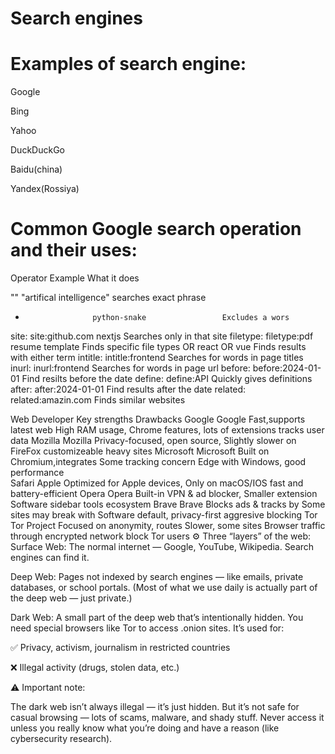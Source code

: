 # Search engines

# Examples of search engine:
Google

Bing

Yahoo

DuckDuckGo

Baidu(china)

Yandex(Rossiya)

# Common Google search operation and their uses:
Operator            Example                       What it does


""                  "artifical intelligence"      searches exact phrase
-                    python-snake                 Excludes a wors
site:               site:github.com nextjs        Searches only in that site 
filetype:           filetype:pdf resume template  Finds specific file types 
OR                  react OR vue                  Finds results with either term
intitle:            intitle:frontend              Searches for words in page titles
inurl:              inurl:frontend                Searches for words in page url
before:             before:2024-01-01             Find resilts before the date 
define:             define:API                    Quickly gives definitions
after:              after:2024-01-01              Find results after the date
related:            related:amazin.com            Finds similar websites

Web         Developer       Key strengths                       Drawbacks
 Google     Google          Fast,supports latest web            High RAM usage,
 Chrome                     features, lots of extensions        tracks user data
 Mozilla    Mozilla         Privacy-focused, open source,       Slightly slower on
 FireFox                    customizeable                       heavy sites
 Microsoft  Microsoft       Built on Chromium,integrates        Some tracking concern
 Edge                       with Windows, good performance  
 Safari     Apple           Optimized for Apple devices,        Only on macOS/IOS
                            fast and battery-efficient
 Opera     Opera            Built-in VPN & ad blocker,          Smaller extension
           Software         sidebar tools                       ecosystem
 Brave     Brave            Blocks ads & tracks by              Some sites may break with
           Software         default, privacy-first              aggresive blocking
 Tor       Tor Project      Focused on anonymity, routes        Slower, some sites
 Browser                    traffic through encrypted network   block Tor users
⚙️ Three “layers” of the web:
Surface Web: The normal internet — Google, YouTube, Wikipedia. Search engines can find it.

Deep Web: Pages not indexed by search engines — like emails, private databases, or school portals. (Most of what we use daily is actually part of the deep web — just private.)

Dark Web: A small part of the deep web that’s intentionally hidden. You need special browsers like Tor to access .onion sites. It’s used for:

✅ Privacy, activism, journalism in restricted countries

❌ Illegal activity (drugs, stolen data, etc.)

⚠️ Important note:

The dark web isn’t always illegal — it’s just hidden.
But it’s not safe for casual browsing — lots of scams, malware, and shady stuff.
Never access it unless you really know what you’re doing and have a reason (like cybersecurity research).
